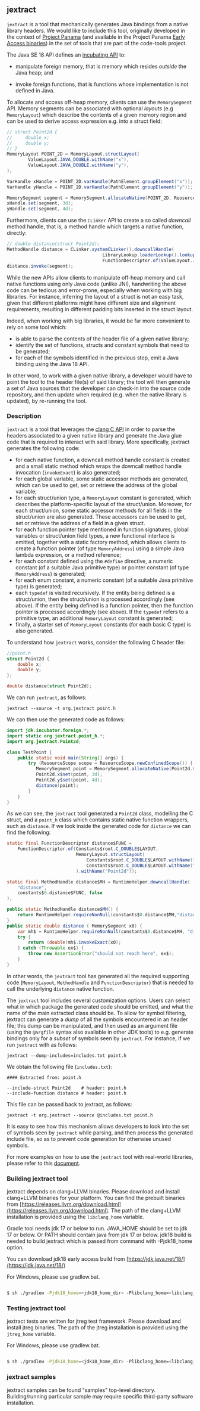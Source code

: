 ## jextract

`jextract` is a tool that mechanically generates Java bindings from a native library headers. We would like to include this tool, originally developed in the context of [Project Panama](https://openjdk.java.net/projects/panama/) (and available in the Project Panama [Early Access binaries](https://jdk.java.net/panama/)) in the set of tools that are part of the code-tools project.

The Java SE 18 API defines an [incubating API](https://openjdk.java.net/jeps/419) to:

* manipulate foreign memory, that is memory which resides *outside* the Java heap; and

* invoke foreign functions, that is functions whose implementation is not defined in Java.

To allocate and access off-heap memory, clients can use the `MemorySegment` API. Memory segments can be associated with optional *layouts* (e.g `MemoryLayout`) which describe the contents of a given memory region and can be used to derive access expression e.g. into a struct field:

```java
// struct Point2d {
//     double x;
//     double y;
// }
MemoryLayout POINT_2D = MemoryLayout.structLayout(
        ValueLayout.JAVA_DOUBLE.withName("x"),
        ValueLayout.JAVA_DOUBLE.withName("y"),
);

VarHandle xHandle = POINT_2D.varHandle(PathElement.groupElement("x")); // var handle to access Point2d::x
VarHandle yHandle = POINT_2D.varHandle(PathElement.groupElement("y")); // var handle to access Point2d::x

MemorySegment segment = MemorySegment.allocateNative(POINT_2D, ReosurceScope.newImplicitScope());
xHandle.set(segment, 3d);
yHandle.set(segment, 4d);
```

Furthermore, clients can use the `CLinker` API to create a so called *downcall* method handle, that is, a method handle which targets a native function, directly:

```java
// double distance(struct Point2d);
MethodHandle distance = CLinker.systemCLinker().downcallHandle(
                                    LibraryLookup.loaderLookup().lookup("distance").get()
                                    FunctionDescriptor.of(ValueLayout.JAVA_DOUBLE, POINT_2D);
distance.invoke(segment);
```

While the new APIs allow clients to manipulate off-heap memory and call native functions using only Java code (unlike JNI), handwriting the above code can be tedious and error-prone, especially when working with big libraries. For instance, inferring the layout of a struct is not an easy task, given that different platforms might have different size and alignment requirements, resulting in different padding bits inserted in the struct layout.

Indeed, when working with big libraries, it would be far more convenient to rely on some tool which:

* is able to parse the contents of the header file of a given native library;
* identify the set of functions, structs and constant symbols that need to be generated;
* for each of the symbols identified in the previous step, emit a Java binding using the Java 18 API.

In other word, to work with a given native library, a developer would have to point the tool to the header file(s) of said library; the tool will then generate a set of Java sources that the developer can check-in into the source code repository, and then update when required (e.g. when the native library is updated), by re-running the tool.

### Description

`jextract` is a tool that leverages the [clang C API](https://clang.llvm.org/doxygen/group__CINDEX.html) in order to parse the headers associated to a given native library and generate the Java glue code that is required to interact with said library. More specifically, jextract generates the following code:

* for each native function, a downcall method handle constant is created and a small static method which wraps the downcall method handle invocation (`invokeExact`) is also generated;
* for each global variable, some static accessor methods are generated, which can be used to get, set or retrieve the address of the global variable;
* for each struct/union type, a `MemoryLayout` constant is generated, which describes the platform-specific layout of the struct/union. Moreover, for each struct/union, some static accessor methods for all fields in the struct/union are also generated. These accessors can be used to get, set or retrieve the address of a field in a given struct.
* for each function pointer type mentioned in function signatures, global variables or struct/union field types, a new functional interface is emitted, together with a static factory method, which allows clients to create a function pointer (of type `MemoryAddress`) using a simple Java lambda expression, or a method reference;
* for each constant defined using the  `#define`  directive, a numeric constant (of a suitable Java primitive type) or pointer constant (of type `MemoryAddress`) is generated;
* for each enum constant, a numeric constant (of a suitable Java primitive type) is generated;
* each `typedef` is visited recursively. If the entity being defined is a struct/union, then the struct/union is processed accordingly (see above). If the entity being defined is a function pointer, then the function pointer is processed accordingly (see above). If the `typedef` refers to a primitive type, an additional `MemoryLayout` constant is generated;
* finally, a starter set of `MemoryLayout` constants (for each basic C type) is also generated.

To understand how `jextract` works, consider the following C header file:

```c
//point.h
struct Point2d {
    double x;
    double y;
};

double distance(struct Point2d);
```

We can run `jextract`, as follows:

```
jextract --source -t org.jextract point.h
```

We can then use the generated code as follows:

```java
import jdk.incubator.foreign.*;
import static org.jextract.point_h.*;
import org.jextract.Point2d;

class TestPoint {
    public static void main(String[] args) {
        try (ResourceScope scope = ResourceScope.newConfinedScope()) {
           MemorySegment point = MemorySegment.allocateNative(Point2d.$LAYOUT(), scope);
           Point2d.x$set(point, 3d);
           Point2d.y$set(point, 4d);
           distance(point);
        }
    }
}
```

As we can see, the `jextract` tool generated a `Point2d` class, modelling the C struct, and a `point_h` class which contains static native function wrappers, such as `distance`. If we look inside the generated code for `distance` we can find the following:

```java
static final FunctionDescriptor distance$FUNC =
    FunctionDescriptor.of(Constants$root.C_DOUBLE$LAYOUT,
                          MemoryLayout.structLayout(
    	                      Constants$root.C_DOUBLE$LAYOUT.withName("x"),
                              Constants$root.C_DOUBLE$LAYOUT.withName("y")
                          ).withName("Point2d"));

static final MethodHandle distance$MH = RuntimeHelper.downcallHandle(
    "distance",
    constants$0.distance$FUNC, false
);

public static MethodHandle distance$MH() {
    return RuntimeHelper.requireNonNull(constants$0.distance$MH,"distance");
}
public static double distance ( MemorySegment x0) {
    var mh$ = RuntimeHelper.requireNonNull(constants$0.distance$MH, "distance");
    try {
        return (double)mh$.invokeExact(x0);
    } catch (Throwable ex$) {
        throw new AssertionError("should not reach here", ex$);
    }
}
```

In other words, the `jextract` tool has generated all the required supporting code (`MemoryLayout`, `MethodHandle` and `FunctionDescriptor`) that is needed to call the underlying `distance` native function.

The `jextract` tool includes several customization options. Users can select what in which package the generated code should be emitted, and what the name of the main extracted class should be. To allow for symbol filtering, jextract can generate a *dump* of all the symbols encountered in an header file; this dump can be manipulated, and then used as an argument file (using the `@argfile` syntax also available in other JDK tools) to e.g. generate bindings only for a *subset* of symbols seen by `jextract`. For instance, if we run `jextract` with as follows:

```
jextract --dump-includes=includes.txt point.h
```

We obtain the following file (`includes.txt`):

```
#### Extracted from: point.h

--include-struct Point2d    # header: point.h
--include-function distance # header: point.h
```

This file can be passed back to jextract, as follows:

```
jextract -t org.jextract --source @includes.txt point.h
```

It is easy to see how this mechanism allows developers to look into the set of symbols seen by `jextract` while parsing, and then process the generated include file, so as to prevent code generation for otherwise unused symbols.

For more examples on how to use the `jextract` tool with real-world libraries, please refer to this [document](https://github.com/openjdk/panama-foreign/blob/d8c0fe5918cb1c6c744eb26797ea4fa04142c237/doc/panama_jextract.md).


### Building jextract tool

jextract depends on clang+LLVM binaries. Please download and install clang+LLVM binaries for your platform.
You can find the prebuilt binaries from [https://releases.llvm.org/download.html](https://releases.llvm.org/download.html). The path of the clang+LLVM installation is provided using the `libclang_home` variable.

Gradle tool needs jdk 17 or below to run. JAVA_HOME should be set to
jdk 17 or below. Or PATH should contain java from jdk 17 or below. jdk18 build is
needed to build jextract which is passed from command with -Pjdk18_home option.

You can download jdk18 early access build from [https://jdk.java.net/18/](https://jdk.java.net/18/)

For Windows, please use gradlew.bat.

```sh

$ sh ./gradlew -Pjdk18_home=<jdk18_home_dir> -Plibclang_home=<libclang_dir> clean verify

```

### Testing jextract tool

jextract tests are written for jtreg test framework. Please download and install jtreg binaries.
The path of the jtreg installation is provided using the `jtreg_home` variable.

For Windows, please use gradlew.bat.

```sh

$ sh ./gradlew -Pjdk18_home=<jdk18_home_dir> -Plibclang_home=<libclang_dir> -Pjtreg_home=<jtreg_dir> clean jtreg

```

### jextract samples

jextract samples can be found "samples" top-level directory. Building/running particular sample may require
specific third-party software installation.
